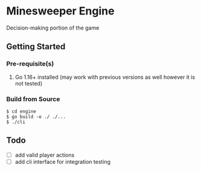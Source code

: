 # Minesweeper Engine

Decision-making portion of the game

## Getting Started

### Pre-requisite(s)

1. Go 1.16+ installed (may work with previous versions as well however it is not tested)

### Build from Source

```text
$ cd engine
$ go build -o ./ ./...
$ ./cli
```

## Todo

- [ ] add valid player actions
- [ ] add cli interface for integration testing